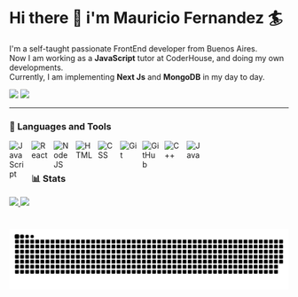 # Hi there 👋 i'm Mauricio Fernandez 🏄‍

I'm a self-taught passionate FrontEnd developer from Buenos Aires. <br />
Now I am working as a <strong>JavaScript</strong> tutor at CoderHouse, and doing my own developments. <br />
Currently, I am implementing <strong>Next Js</strong> and <strong>MongoDB</strong> in my day to day. <br />

<a href="https://www.linkedin.com/in/mauriciofernandezdev/" target="_blank"><img src="https://img.shields.io/badge/-LinkedIn-%230077B5?style=for-the-badge&logo=linkedin&logoColor=white" target="_blank"></a> 
  <a href = "mailto:maufernandezdev@gmail.com"><img src="https://img.shields.io/badge/-Gmail-%23333?style=for-the-badge&logo=gmail&logoColor=white" target="_blank"></a>
  
---

### 🧰 Languages and Tools

<img align="left" alt="JavaScript" width="30px" style="padding-right:10px;" src="https://cdn.jsdelivr.net/gh/devicons/devicon/icons/javascript/javascript-plain.svg" />
<img align="left" alt="React" width="30px" style="padding-right:10px;" src="https://cdn.jsdelivr.net/gh/devicons/devicon/icons/react/react-original.svg" />
<img align="left" alt="NodeJS" width="30px" style="padding-right:10px;" src="https://cdn.jsdelivr.net/gh/devicons/devicon/icons/nodejs/nodejs-original.svg" />
<img align="left" alt="HTML" width="30px" style="padding-right:10px;" src="https://cdn.jsdelivr.net/gh/devicons/devicon/icons/html5/html5-plain.svg" />
<img align="left" alt="CSS" width="30px" style="padding-right:10px;" src="https://cdn.jsdelivr.net/gh/devicons/devicon/icons/css3/css3-plain.svg" />
<img align="left" alt="Git" width="30px" style="padding-right:10px;" src="https://cdn.jsdelivr.net/gh/devicons/devicon/icons/git/git-original.svg" />
<img align="left" alt="GitHub" width="30px" style="padding-right:10px;" src="https://cdn.jsdelivr.net/gh/devicons/devicon/icons/github/github-original.svg" />
<img align="left" alt="C++" width="30px" style="padding-right:10px;" src="https://cdn.jsdelivr.net/gh/devicons/devicon/icons/cplusplus/cplusplus-line.svg" />
<img align="left" alt="Java" width="30px" style="padding-right:10px;" src="https://cdn.jsdelivr.net/gh/devicons/devicon/icons/java/java-original.svg"/>

<br /> <br />

### 📊 Stats

<div align="left">
  <a href="https://github.com/maufernandezdev">
     <img height="180em" src="https://github-readme-stats.vercel.app/api?username=maufernandezdev&bg_color=transparent&title_color=#333"/>
     <img height="180em" src="https://github-readme-stats.vercel.app/api/top-langs/?username=maufernandezdev&&layout=compact&langs_count=7&theme=nightowl"/>
</div>

#
  
![Snake animation](https://github.com/maufernandezdev/maufernandezdev/blob/output/github-contribution-grid-snake.svg)
